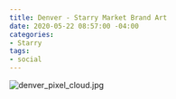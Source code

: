 ```yaml
---
title: Denver - Starry Market Brand Art
date: 2020-05-22 08:57:00 -04:00
categories:
- Starry
tags:
- social
---
```


![denver_pixel_cloud.jpg](/uploads/denver_pixel_cloud.jpg)